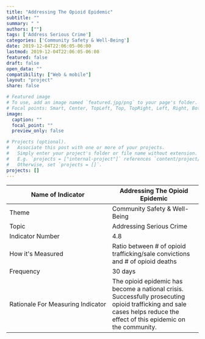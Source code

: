 ```yaml
---
title: "Addressing The Opioid Epidemic"
subtitle: ""
summary: " "
authors: [""]
tags: ['Address Serious Crime']
categories: ['Community Safety & Well-Being']
date: 2019-12-04T22:06:05-06:00
lastmod: 2019-12-04T22:06:05-06:00
featured: false
draft: false
open_data: ""
compatibility: ["Web & mobile"]
layout: "project"
share: false

# Featured image
# To use, add an image named `featured.jpg/png` to your page's folder.
# Focal points: Smart, Center, TopLeft, Top, TopRight, Left, Right, BottomLeft, Bottom, BottomRight.
image:
  caption: ""
  focal_point: ""
  preview_only: false

# Projects (optional).
#   Associate this post with one or more of your projects.
#   Simply enter your project's folder or file name without extension.
#   E.g. `projects = ["internal-project"]` references `content/project/deep-learning/index.md`.
#   Otherwise, set `projects = []`.
projects: []
---
```


| Name of Indicator                 | Addressing The Opioid Epidemic                                                                                                                                            |
|-----------------------------------|---------------------------------------------------------------------------------------------------------------------------------------------------------------------------|
| Theme                             | Community Safety & Well\-Being                                                                                                                                            |
| Topic                             | Addressing Serious Crime                                                                                                                                                  |
| Indicator Number                  | 4\.8                                                                                                                                                                      |
| How it's Measured                 | Ratio between \# of opioid trafficking/sale convictions and \# of opioid deaths                                                                                           |
| Frequency                         | 30 days                                                                                                                                                                   |
| Rationale For Measuring Indicator | The opioid epidemic has become a national crisis\. Successfully prosecuting opioid trafficking and sale cases helps reduce the effect of this epidemic on the community\. |
